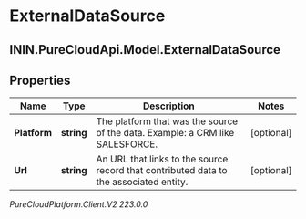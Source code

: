 # ExternalDataSource

## ININ.PureCloudApi.Model.ExternalDataSource

## Properties

|Name | Type | Description | Notes|
|------------ | ------------- | ------------- | -------------|
| **Platform** | **string** | The platform that was the source of the data.  Example: a CRM like SALESFORCE. | [optional] |
| **Url** | **string** | An URL that links to the source record that contributed data to the associated entity. | [optional] |



_PureCloudPlatform.Client.V2 223.0.0_
